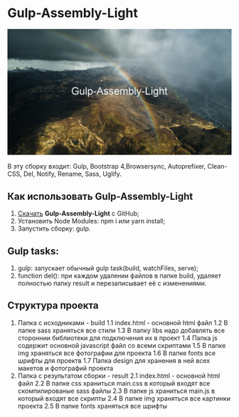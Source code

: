 # Gulp-Assembly-Light
<img src="https://github.com/Kybbot/Gulp-Assembly-Light/blob/master/build/design/1.jpg?raw=true" alt="Gulp-Assembly-Light">

В эту сборку входит: Gulp, Bootstrap 4,Browsersync, Autoprefixer, Clean-CSS, Del, Notify, Rename, Sass, Uglify.

## Как использовать Gulp-Assembly-Light
1. <a href="https://github.com/Kybbot/Gulp-Assembly-Light/archive/master.zip">Скачать</a> __Gulp-Assembly-Light__ с GitHub;
2. Установить Node Modules: npm i или yarn install;
3. Запустить сборку: gulp.

## Gulp tasks:
1. gulp: запускает обычный gulp task(build, watchFiles, serve);
2. function del(): при каждом удалении файлов в папке build, удаляет полностью папку result и перезаписывает её с изменениями.

## Структура проекта
1. Папка с исходниками - build
	1.1 index.html - основной html файл
	1.2 В папке sass храняться все стили
	1.3 В папку libs надо добавлять все стороннии библиотеки для подключения их в проект
	1.4 Папка js содержит основной javascript файл со всеми скриптами
	1.5 В папке img храняться все фотографии для проекта
	1.6 В папке fonts все шрифты для проектв
	1.7 Папка design для хранения в ней всех макетов и фотографий проекта
2. Папка с результатом сборки - result
	2.1 index.html - основной html файл
	2.2 В папке css храниться main.css в который входят все скомпилированые sass файлы
	2.3 В папке js храниться main.js в который входят все скрипты 
	2.4 В папке img храняться все картинки проекта
	2.5 В папке fonts храняться все шрифты